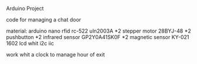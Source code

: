 Arduino Project

code for managing a chat door

material:
  arduino nano
  rfid rc-522
  uln2003A *2
  stepper motor 28BYJ-48 *2
  pushbutton *2
  infrared sensor GP2Y0A41SK0F *2
  magnetic sensor KY-021
  1602 lcd whit i2c iic
  
  work whit a clock to manage hour of exit
